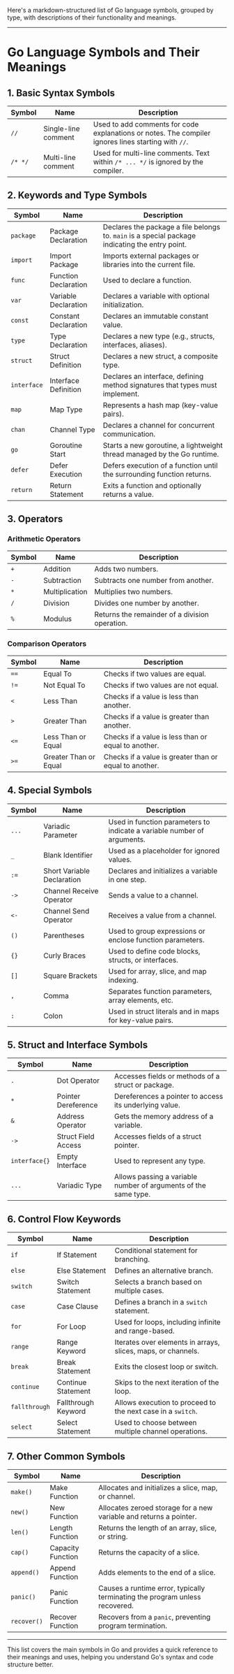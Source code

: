 Here's a markdown-structured list of Go language symbols, grouped by type, with descriptions of their functionality and meanings.

---

# Go Language Symbols and Their Meanings

## 1. **Basic Syntax Symbols**

| Symbol  | Name                | Description                                                                                         |
| ------- | ------------------- | --------------------------------------------------------------------------------------------------- |
| `//`    | Single-line comment | Used to add comments for code explanations or notes. The compiler ignores lines starting with `//`. |
| `/* */` | Multi-line comment  | Used for multi-line comments. Text within `/* ... */` is ignored by the compiler.                   |

## 2. **Keywords and Type Symbols**

| Symbol      | Name                 | Description                                                                                     |
| ----------- | -------------------- | ----------------------------------------------------------------------------------------------- |
| `package`   | Package Declaration  | Declares the package a file belongs to. `main` is a special package indicating the entry point. |
| `import`    | Import Package       | Imports external packages or libraries into the current file.                                   |
| `func`      | Function Declaration | Used to declare a function.                                                                     |
| `var`       | Variable Declaration | Declares a variable with optional initialization.                                               |
| `const`     | Constant Declaration | Declares an immutable constant value.                                                           |
| `type`      | Type Declaration     | Declares a new type (e.g., structs, interfaces, aliases).                                       |
| `struct`    | Struct Definition    | Declares a new struct, a composite type.                                                        |
| `interface` | Interface Definition | Declares an interface, defining method signatures that types must implement.                    |
| `map`       | Map Type             | Represents a hash map (key-value pairs).                                                        |
| `chan`      | Channel Type         | Declares a channel for concurrent communication.                                                |
| `go`        | Goroutine Start      | Starts a new goroutine, a lightweight thread managed by the Go runtime.                         |
| `defer`     | Defer Execution      | Defers execution of a function until the surrounding function returns.                          |
| `return`    | Return Statement     | Exits a function and optionally returns a value.                                                |

## 3. **Operators**

### Arithmetic Operators

| Symbol | Name           | Description                                    |
| ------ | -------------- | ---------------------------------------------- |
| `+`    | Addition       | Adds two numbers.                              |
| `-`    | Subtraction    | Subtracts one number from another.             |
| `*`    | Multiplication | Multiplies two numbers.                        |
| `/`    | Division       | Divides one number by another.                 |
| `%`    | Modulus        | Returns the remainder of a division operation. |

### Comparison Operators

| Symbol | Name                  | Description                                            |
| ------ | --------------------- | ------------------------------------------------------ |
| `==`   | Equal To              | Checks if two values are equal.                        |
| `!=`   | Not Equal To          | Checks if two values are not equal.                    |
| `<`    | Less Than             | Checks if a value is less than another.                |
| `>`    | Greater Than          | Checks if a value is greater than another.             |
| `<=`   | Less Than or Equal    | Checks if a value is less than or equal to another.    |
| `>=`   | Greater Than or Equal | Checks if a value is greater than or equal to another. |

## 4. **Special Symbols**

| Symbol | Name                       | Description                                                             |
| ------ | -------------------------- | ----------------------------------------------------------------------- |
| `...`  | Variadic Parameter         | Used in function parameters to indicate a variable number of arguments. |
| `_`    | Blank Identifier           | Used as a placeholder for ignored values.                               |
| `:=`   | Short Variable Declaration | Declares and initializes a variable in one step.                        |
| `->`   | Channel Receive Operator   | Sends a value to a channel.                                             |
| `<-`   | Channel Send Operator      | Receives a value from a channel.                                        |
| `()`   | Parentheses                | Used to group expressions or enclose function parameters.               |
| `{}`   | Curly Braces               | Used to define code blocks, structs, or interfaces.                     |
| `[]`   | Square Brackets            | Used for array, slice, and map indexing.                                |
| `,`    | Comma                      | Separates function parameters, array elements, etc.                     |
| `:`    | Colon                      | Used in struct literals and in maps for key-value pairs.                |

## 5. **Struct and Interface Symbols**

| Symbol        | Name                | Description                                                     |
| ------------- | ------------------- | --------------------------------------------------------------- |
| `.`           | Dot Operator        | Accesses fields or methods of a struct or package.              |
| `*`           | Pointer Dereference | Dereferences a pointer to access its underlying value.          |
| `&`           | Address Operator    | Gets the memory address of a variable.                          |
| `->`          | Struct Field Access | Accesses fields of a struct pointer.                            |
| `interface{}` | Empty Interface     | Used to represent any type.                                     |
| `...`         | Variadic Type       | Allows passing a variable number of arguments of the same type. |

## 6. **Control Flow Keywords**

| Symbol        | Name                | Description                                                  |
| ------------- | ------------------- | ------------------------------------------------------------ |
| `if`          | If Statement        | Conditional statement for branching.                         |
| `else`        | Else Statement      | Defines an alternative branch.                               |
| `switch`      | Switch Statement    | Selects a branch based on multiple cases.                    |
| `case`        | Case Clause         | Defines a branch in a `switch` statement.                    |
| `for`         | For Loop            | Used for loops, including infinite and range-based.          |
| `range`       | Range Keyword       | Iterates over elements in arrays, slices, maps, or channels. |
| `break`       | Break Statement     | Exits the closest loop or switch.                            |
| `continue`    | Continue Statement  | Skips to the next iteration of the loop.                     |
| `fallthrough` | Fallthrough Keyword | Allows execution to proceed to the next case in a `switch`.  |
| `select`      | Select Statement    | Used to choose between multiple channel operations.          |

## 7. **Other Common Symbols**

| Symbol      | Name              | Description                                                                 |
| ----------- | ----------------- | --------------------------------------------------------------------------- |
| `make()`    | Make Function     | Allocates and initializes a slice, map, or channel.                         |
| `new()`     | New Function      | Allocates zeroed storage for a new variable and returns a pointer.          |
| `len()`     | Length Function   | Returns the length of an array, slice, or string.                           |
| `cap()`     | Capacity Function | Returns the capacity of a slice.                                            |
| `append()`  | Append Function   | Adds elements to the end of a slice.                                        |
| `panic()`   | Panic Function    | Causes a runtime error, typically terminating the program unless recovered. |
| `recover()` | Recover Function  | Recovers from a `panic`, preventing program termination.                    |

---

This list covers the main symbols in Go and provides a quick reference to their meanings and uses, helping you understand Go's syntax and code structure better.
